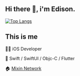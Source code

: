 ## Hi there 👋, i'm Edison.

<!-- <img src="https://github-readme-stats.vercel.app/api?username=fanyu&show_icons=true&theme=radical&count_private=true&show_icons=true&include_all_commits=true" /> -->

[![Top Langs](https://github-readme-stats.vercel.app/api/top-langs/?username=fanyu&layout=compact)](https://github.com/anuraghazra/github-readme-stats)

## This is me
👨‍💻 iOS Developer

📝 Swift / SwiftUI / Objc-C / Flutter

🏠 [Mixin Network](https://developers.mixin.one)
